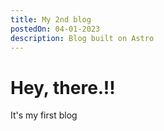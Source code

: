 ```yaml
---
title: My 2nd blog
postedOn: 04-01-2023
description: Blog built on Astro
---
```


# Hey, there.!!

It's my first blog
